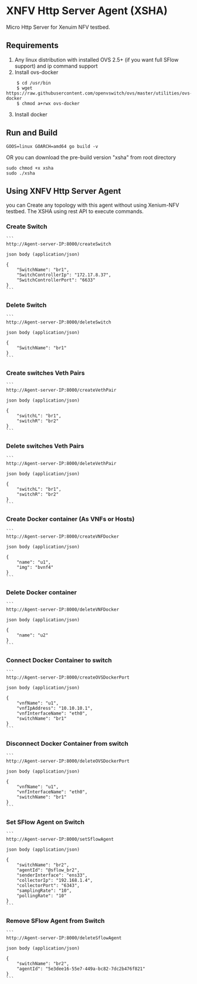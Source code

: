# XNFV Http Server Agent (XSHA)
Micro Http Server for Xenuim NFV testbed.

## Requirements
1. Any linux distribution with installed OVS 2.5+ (if you want full SFlow support) and ip command support
2. Install ovs-docker
```
    $ cd /usr/bin
    $ wget https://raw.githubusercontent.com/openvswitch/ovs/master/utilities/ovs-docker
    $ chmod a+rwx ovs-docker
```
3. Install docker

## Run and Build
```
GOOS=linux GOARCH=amd64 go build -v
```
OR you can download the pre-build version "xsha" from root directory

```
sudo chmod +x xsha
sudo ./xsha
```

## Using XNFV Http Server Agent
you can Create any topology with this agent without using Xenium-NFV testbed. The XSHA using rest API to execute commands.

### Create Switch
    ```
    http://Agent-server-IP:8000/createSwitch

    json body (application/json)

    {
        "SwitchName": "br1",
        "SwitchControllerIp": "172.17.8.37",
        "SwitchControllerPort": "6633"
    }
    ```

### Delete Switch
    ```
    http://Agent-server-IP:8000/deleteSwitch

    json body (application/json)

    {
        "SwitchName": "br1"
    }
    ```

### Create switches Veth Pairs
    ```
    http://Agent-server-IP:8000/createVethPair

    json body (application/json)

    {
        "switchL": "br1",
        "switchR": "br2"
    }
    ```

### Delete switches Veth Pairs
    ```
    http://Agent-server-IP:8000/deleteVethPair

    json body (application/json)

    {
        "switchL": "br1",
        "switchR": "br2"
    }
    ```

### Create Docker container (As VNFs or Hosts)
    ```
    http://Agent-server-IP:8000/createVNFDocker

    json body (application/json)

    {
        "name": "u1",
        "img": "bvnf4"
    }
    ```

### Delete Docker container
    ```
    http://Agent-server-IP:8000/deleteVNFDocker

    json body (application/json)

    {
        "name": "u2"
    }
    ```

### Connect Docker Container to switch
    ```
    http://Agent-server-IP:8000/createOVSDockerPort

    json body (application/json)

    {
        "vnfName": "u1",
        "vnfIpAddress": "10.10.10.1",
        "vnfInterfaceName": "eth0",
        "switchName": "br1"
    }
    ```

### Disconnect Docker Container from switch
    ```
    http://Agent-server-IP:8000/deleteOVSDockerPort

    json body (application/json)

    {
        "vnfName": "u1",
        "vnfInterfaceName": "eth0",
        "switchName": "br1"
    }
    ```

### Set SFlow Agent on Switch
    ```
    http://Agent-server-IP:8000/setSflowAgent

    json body (application/json)

    {
        "switchName": "br2",
        "agentId": "@sflow_br2",
        "senderInterface": "ens33",
        "collectorIp": "192.168.1.4",
        "collectorPort": "6343",
        "samplingRate": "10",
        "pollingRate": "10"
    }
    ```

### Remove SFlow Agent from Switch
    ```
    http://Agent-server-IP:8000/deleteSflowAgent

    json body (application/json)

    {
        "switchName": "br2",
        "agentId": "5e3dee16-55e7-449a-bc82-7dc2b476f821"
    }
    ```





